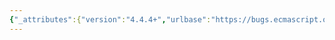 ```yaml
---
{"_attributes":{"version":"4.4.4+","urlbase":"https://bugs.ecmascript.org/","maintainer":"dherman@mozilla.com"},"bug":{"bug_id":3122,"creation_ts":"2014-08-12 08:43:00 -0700","short_desc":"B.1.2, B.1.4: Rename OctalEscapeSequence to LegacyOctalEscapeSequence","delta_ts":"2014-08-25 08:29:20 -0700","product":"Draft for 6th Edition","component":"editorial issue","version":"Rev 26: July 18, 2014 Draft","rep_platform":"All","op_sys":"All","bug_status":"RESOLVED","resolution":"FIXED","priority":"Normal","bug_severity":"normal","everconfirmed":true,"reporter":{"uid":"claude.pache","name":"Claude Pache"},"assigned_to":{"uid":"allen","name":"Allen Wirfs-Brock"},"long_desc":[{"commentid":9763,"comment_count":0,"who":{"uid":"claude.pache","name":"Claude Pache"},"bug_when":"2014-08-12 08:43:20 -0700","thetext":"What is named \"OctalEscapeSequence\" in Sections B.1.2 and B.1.4, is referred as \"LegacyOctalEscapeSequence\" in Sections 11.8.4 and Annex C.\n\nThe intent was probably to use \"LegacyOctalEscapeSequence\" everywhere."},{"commentid":9821,"comment_count":1,"who":{"uid":"allen","name":"Allen Wirfs-Brock"},"bug_when":"2014-08-20 11:19:08 -0700","thetext":"fixed in rev27 editor's draft"},{"commentid":9877,"comment_count":2,"who":{"uid":"allen","name":"Allen Wirfs-Brock"},"bug_when":"2014-08-25 08:29:20 -0700","thetext":"fixed in rev27 draft"}]}}
---
```

